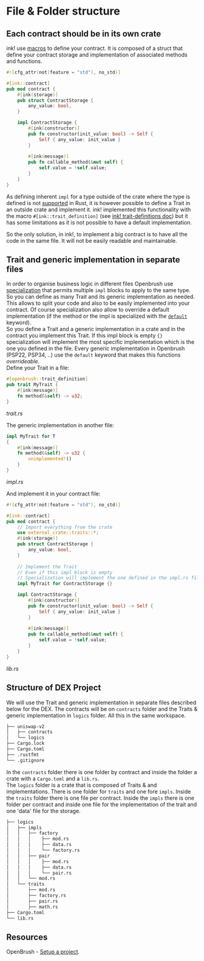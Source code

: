 # File & Folder structure

## Each contract should be in its own crate

ink! use [macros](https://use.ink/macros-attributes) to define your contract. It is composed of a struct that define your contract storage and implementation of associated methods and functions.

```rust
#![cfg_attr(not(feature = "std"), no_std)]

#[ink::contract]
pub mod contract {
    #[ink(storage)]
    pub struct ContractStorage {
        any_value: bool,
    }

    impl ContractStorage {
        #[ink(constructor)]
        pub fn constructor(init_value: bool) -> Self {
            Self { any_value: init_value }
        }
        
        #[ink(message)]
        pub fn callable_method(&mut self) {
            self.value = !self.value;
        }
    }
}
```

As defining inherent `impl` for a type outside of the crate where the type is defined is not [supported](https://doc.rust-lang.org/error_codes/E0116.html) in Rust, it is however possible to define a Trait in an outside crate and implement it. ink! implemented this functionality with the macro `#[ink::trait_definition]` (see [ink! trait-definitions doc](https://use.ink/basics/trait-definitions/)) but it has some limitations as it is not possible to have a default implementation.  

So the only solution, in ink!, to implement a big contract is to have all the code in the same file. It will not be easily readable and maintainable.

## Trait and generic implementation in separate files

In order to organise business logic in different files Openbrush use [specialization](https://github.com/rust-lang/rfcs/pull/1210) that permits multiple `impl` blocks to apply to the same type.  
So you can define as many Trait and its generic implementation as needed. This allows to split your code and also to be easily implemented into your contract. Of course specialization also allow to override a default implementation (if the method or the impl is specialized with the [`default`](https://github.com/rust-lang/rfcs/blob/master/text/1210-impl-specialization.md#the-default-keyword) keyword).   
So you define a Trait and a generic implementation in a crate and in the contract you implement this Trait. If this impl block is empty `{}` specialization will implement the most specific implementation which is the one you defined in the file. Every generic implementation in Openbrush (PSP22, PSP34, ..) use the `default` keyword that makes this functions *overrideable*.    
Define your Trait in a file:

```rust
#[openbrush::trait_definition]
pub trait MyTrait {
    #[ink(message)]
    fn method(&self) -> u32;
}
```
*trait.rs*

The generic implementation in another file:
```rust
impl MyTrait for T
{
    #[ink(message)]
    fn method(&self) -> u32 {
        unimplemented!()
    }
}
```
*impl.rs*

And implement it in your contract file:
```rust
#![cfg_attr(not(feature = "std"), no_std)]

#[ink::contract]
pub mod contract {
    // Import everything from the crate
    use external_crate::traits::*;
    #[ink(storage)]
    pub struct ContractStorage {
        any_value: bool,
    }
    
    // Implement the Trait
    // Even if this impl block is empty
    // Specialization will implement the one defined in the impl.rs file
    impl MyTrait for ContractStorage {}

    impl ContractStorage {
        #[ink(constructor)]
        pub fn constructor(init_value: bool) -> Self {
            Self { any_value: init_value }
        }
        
        #[ink(message)]
        pub fn callable_method(&mut self) {
            self.value = !self.value;
        }
    }
}
```
*lib.rs*

## Structure of DEX Project

We will use the Trait and generic implementation in separate files described below for the DEX.
The contracts will be on `contracts` folder and the Traits & generic implementation in `logics` folder. All this in the same workspace.

```bash
├── uniswap-v2
│   ├── contracts
│   └── logics
├── Cargo.lock
├── Cargo.toml
├── .rustfmt
└── .gitignore
```

In the `contracts` folder there is one folder by contract and inside the folder a crate with a `Cargo.toml` and a `lib.rs`.    
The `logics` folder is a crate that is composed of Traits & and implementations. There is one folder for `traits` and one fore `impls`.
Inside the `traits` folder there is one file per contract. Inside the `impls` there is one folder per contract and inside one file for the implementation of the trait and one 'data' file for the storage.

```bash
├── logics
│   ├── impls
│   │   ├── factory
│   │   │    ├── mod.rs
│   │   │    ├── data.rs
│   │   │    └── factory.rs
│   │   ├── pair
│   │   │    ├── mod.rs
│   │   │    ├── data.rs
│   │   │    └── pair.rs
│   │   └── mod.rs
│   └── traits
│       ├── mod.rs
│       ├── factory.rs
│       ├── pair.rs
│       ├── math.rs
├── Cargo.toml
└── lib.rs
```


## Resources 
OpenBrush - [Setup a project](https://docs.openbrush.io/smart-contracts/example/setup_project).


